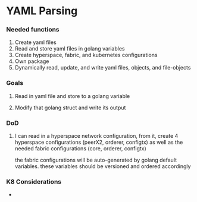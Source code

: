 # YAML Parsing

### Needed functions

1. Create yaml files
2. Read and store yaml files in golang variables
3. Create hyperspace, fabric, and kubernetes configurations
4. Own package
5. Dynamically read, update, and write yaml files, objects, and
   file-objects

### Goals

1. Read in yaml file and store to a golang variable

2. Modify that golang struct and write its output

### DoD

1. I can read in a hyperspace network configuration, from it, create  4
   hyperspace configurations (peerX2, orderer, configtx) as well as the
   needed fabric configurations (core, orderer,  configtx)

   the fabric configurations will be auto-generated by golang default
   variables. these variables should be versioned and ordered
   accordingly


### K8 Considerations

- 
